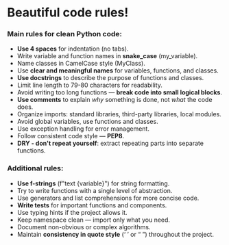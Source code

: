 # Beautiful code rules!

### Main rules for clean Python code:

- **Use 4 spaces** for indentation (no tabs).
- Write variable and function names in **snake_case** (my_variable).
- Name classes in CamelCase style (MyClass).
- Use **clear and meaningful names** for variables, functions, and classes.
- **Use docstrings** to describe the purpose of functions and classes.
- Limit line length to 79-80 characters for readability.
- Avoid writing too long functions — **break code into small logical blocks**.
- **Use comments** to explain *why* something is done, not *what* the code does.
- Organize imports: standard libraries, third-party libraries, local modules.
- Avoid global variables, use functions and classes.
- Use exception handling for error management.
- Follow consistent code style — **PEP8**.
- **DRY - don't repeat yourself**: extract repeating parts into separate functions.

### Additional rules:

- **Use f-strings** (f"text {variable}") for string formatting.
- Try to write functions with a single level of abstraction.
- Use generators and list comprehensions for more concise code.
- **Write tests** for important functions and components.
- Use typing hints if the project allows it.
- Keep namespace clean — import only what you need.
- Document non-obvious or complex algorithms.
- Maintain **consistency in quote style** (‘ ’ or “ ”) throughout the project.
